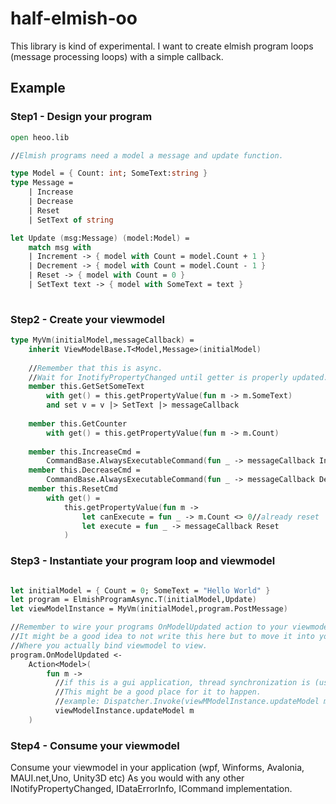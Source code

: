 # half-elmish-oo

This library is kind of experimental.
I want to create elmish program loops (message processing loops) with a simple callback.

## Example
### Step1 - Design your program
```fsharp
open heoo.lib

//Elmish programs need a model a message and update function.

type Model = { Count: int; SomeText:string }
type Message = 
    | Increase 
    | Decrease
    | Reset
    | SetText of string

let Update (msg:Message) (model:Model) =
    match msg with
    | Increment -> { model with Count = model.Count + 1 }
    | Decrement -> { model with Count = model.Count - 1 }
    | Reset -> { model with Count = 0 }
    | SetText text -> { model with SomeText = text }
   
```
### Step2 - Create your viewmodel 
```fsharp
type MyVm(initialModel,messageCallback) =
    inherit ViewModelBase.T<Model,Message>(initialModel)
    
    //Remember that this is async.
    //Wait for InotifyPropertyChanged until getter is properly updated.
    member this.GetSetSomeText
        with get() = this.getPropertyValue(fun m -> m.SomeText)
        and set v = v |> SetText |> messageCallback 
    
    member this.GetCounter
        with get() = this.getPropertyValue(fun m -> m.Count)
        
    member this.IncreaseCmd = 
        CommandBase.AlwaysExecutableCommand(fun _ -> messageCallback Increase)
    member this.DecreaseCmd = 
        CommandBase.AlwaysExecutableCommand(fun _ -> messageCallback Decrease)
    member this.ResetCmd
        with get() = 
            this.getPropertyValue(fun m ->
                let canExecute = fun _ -> m.Count <> 0//already reset
                let execute = fun _ -> messageCallback Reset
            )     
```

### Step3 - Instantiate your program loop and viewmodel
```fsharp

let initialModel = { Count = 0; SomeText = "Hello World" }
let program = ElmishProgramAsync.T(initialModel,Update)
let viewModelInstance = MyVm(initialModel,program.PostMessage)

//Remember to wire your programs OnModelUpdated action to your viewmodel
//It might be a good idea to not write this here but to move it into your gui application.
//Where you actually bind viewmodel to view.
program.OnModelUpdated <- 
    Action<Model>(
        fun m ->
          //if this is a gui application, thread synchronization is (usually) needed.
          //This might be a good place for it to happen.
          //example: Dispatcher.Invoke(viewMModelInstance.updateModel m)
          viewModelInstance.updateModel m
    )
```

### Step4 - Consume your viewmodel

Consume your viewmodel in your application (wpf, Winforms, Avalonia, MAUI.net,Uno, Unity3D etc)
As you would with any other INotifyPropertyChanged, IDataErrorInfo, ICommand implementation.
